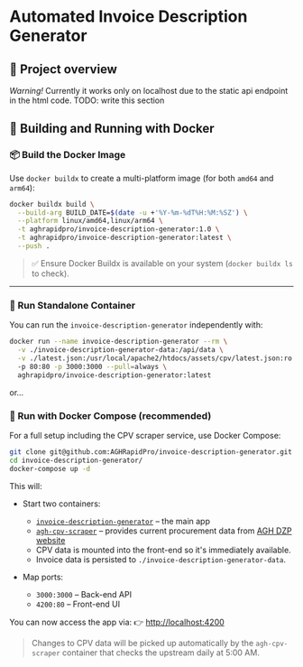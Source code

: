 # Automated Invoice Description Generator


## 🧾 Project overview
*Warning!* Currently it works only on localhost due to the static api endpoint in the html code.
TODO: write this section

## 🐳 Building and Running with Docker

### 📦 Build the Docker Image

Use `docker buildx` to create a multi-platform image (for both `amd64` and `arm64`):

```bash
docker buildx build \
  --build-arg BUILD_DATE=$(date -u +'%Y-%m-%dT%H:%M:%SZ') \
  --platform linux/amd64,linux/arm64 \
  -t aghrapidpro/invoice-description-generator:1.0 \
  -t aghrapidpro/invoice-description-generator:latest \
  --push .
```

> ✅ Ensure Docker Buildx is available on your system (`docker buildx ls` to check).

---

### 🚀 Run Standalone Container

You can run the `invoice-description-generator` independently with:

```bash
docker run --name invoice-description-generator --rm \
  -v ./invoice-description-generator-data:/api/data \
  -v ./latest.json:/usr/local/apache2/htdocs/assets/cpv/latest.json:ro
  -p 80:80 -p 3000:3000 --pull=always \
  aghrapidpro/invoice-description-generator:latest
```
or...

### 🔧 Run with Docker Compose (recommended)

For a full setup including the CPV scraper service, use Docker Compose:

```bash
git clone git@github.com:AGHRapidPro/invoice-description-generator.git
cd invoice-description-generator/
docker-compose up -d
```

This will:

* Start two containers:

  * [`invoice-description-generator`](https://github.com/AGHRapidPro/invoice-description-generator) – the main app
  * [`agh-cpv-scraper`](https://github.com/AGHRapidPro/agh-cpv-scraper) – provides current procurement data from [AGH DZP website](https://dzp.agh.edu.pl/dla-jednostek-agh/plany-zamowien-publicznych)
  * CPV data is mounted into the front-end so it's immediately available.
  * Invoice data is persisted to `./invoice-description-generator-data`.
* Map ports:

  * `3000:3000` – Back-end API
  * `4200:80` – Front-end UI

You can now access the app via:
👉 [http://localhost:4200](http://localhost:4200)

> Changes to CPV data will be picked up automatically by the `agh-cpv-scraper` container that checks the upstream daily at 5:00 AM.
